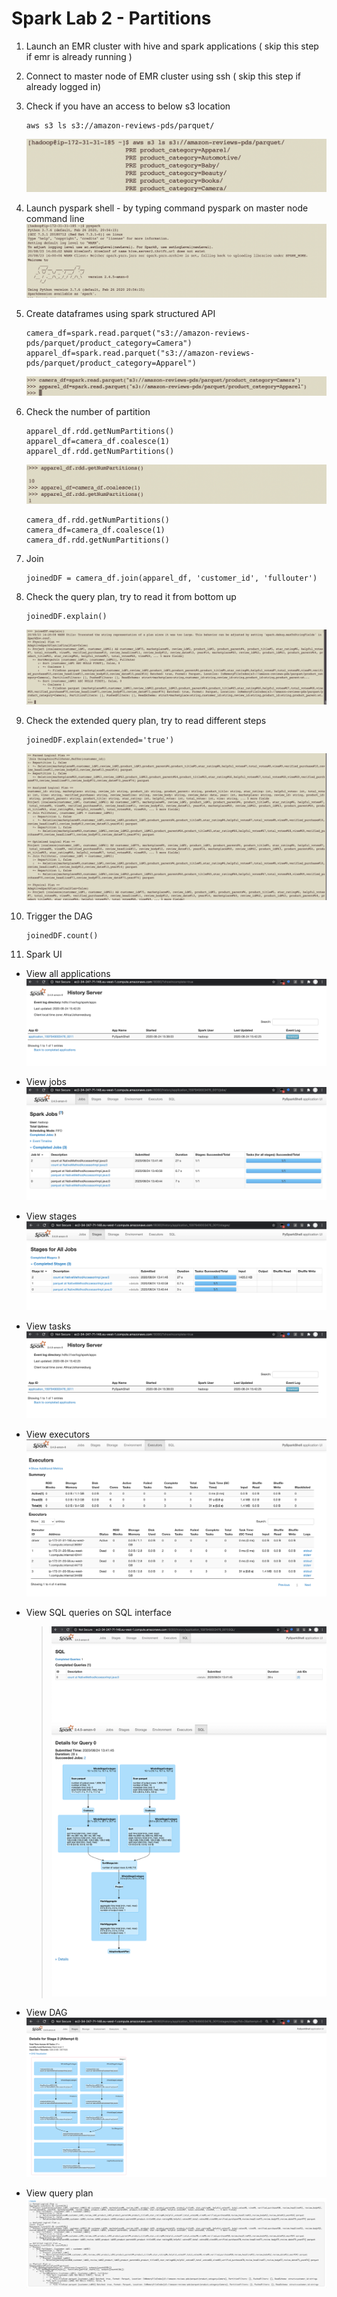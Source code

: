 # Spark Lab 2 - Partitions 

1. Launch an EMR cluster with hive and spark applications ( skip this step if emr is already running )

2. Connect to master node of EMR cluster using ssh ( skip this step if already logged in)

3. Check if you have an access to below s3 location
    ```
    aws s3 ls s3://amazon-reviews-pds/parquet/
    ```
    ![ls_s3.png](resources/ls_s3.png)

4. Launch pyspark shell - by typing command pyspark on master node command line
    ![pyspark.png](resources/pyspark.png)

5. Create dataframes using spark structured API
    ```
    camera_df=spark.read.parquet("s3://amazon-reviews-pds/parquet/product_category=Camera")
    apparel_df=spark.read.parquet("s3://amazon-reviews-pds/parquet/product_category=Apparel")
    ```
    ![dataframe](resources/dataframe.png)

6. Check the number of partition
    ```
    apparel_df.rdd.getNumPartitions()
    apparel_df=camera_df.coalesce(1)
    apparel_df.rdd.getNumPartitions()
    ```
    ![partition1](resources/partition1.png)

    ```
    camera_df.rdd.getNumPartitions()
    camera_df=camera_df.coalesce(1)
    camera_df.rdd.getNumPartitions()
    ```

7. Join
    ```
    joinedDF = camera_df.join(apparel_df, 'customer_id', 'fullouter')
    ```

8. Check the query plan, try to read it from bottom up
    ```
    joinedDF.explain()
    ```
    ![explain](resources/explain.png)

9. Check the extended query plan, try to read different steps
    ```
    joinedDF.explain(extended='true')
    ```
    ![explain_extended](resources/explain_extended.png)

10. Trigger the DAG
      ```
      joinedDF.count()
      ```

11. Spark UI

  * View all applications
    ![applications](resources/sparkui/applications.png)

  * View jobs
    ![jobs](resources/sparkui/jobs.png)

  * View stages
    ![stages](resources/sparkui/stages.png)

  * View tasks
    ![applications](resources/sparkui/applications.png)

  * View executors
    ![executors](resources/sparkui/executors.png)

  * View SQL queries on SQL interface
    > ![sql_queries1](resources/sparkui/spark-sql1.png)
    > ![sql_queries2](resources/sparkui/spark-sql2.png)

  * View DAG
    ![dag](resources/sparkui/dag.png)

  * View query plan
    ![sql_queries3](resources/sparkui/spark-sql3.png)
